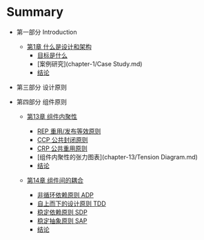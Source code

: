 # Summary

* 第一部分 Introduction
  * [第1章 什么是设计和架构](chapter-1/summary.md)
    * [目标是什么](chapter-1/Goals.md)
    * [案例研究](chapter-1/Case Study.md)
    * [结论](chapter-1/Conclusion.md)

* 第三部分 设计原则

* 第四部分 组件原则

  * [第13章 组件内聚性](chapter-13/summary.md)
    * [REP 重用/发布等效原则](chapter-13/REP.md)
    * [CCP 公共封闭原则](chapter-13/CCP.md)
    * [CRP 公共重用原则](chapter-13/CRP.md)
    * [组件内聚性的张力图表](chapter-13/Tension Diagram.md)
    * [结论](chapter-13/Conclusion.md)

  * [第14章 组件间的耦合](chapter-14/summary.md)
    * [非循环依赖原则 ADP](chapter-14/ADP.md)
    * [自上而下的设计原则 TDD](chapter-14/TDD.md)
    * [稳定依赖原则 SDP](chapter-14/SDP.md)
    * [稳定抽象原则 SAP](chapter-14/SAP.md)
    * [结论](chapter-14/Conclusion.md)
    

